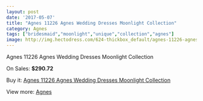 ```yaml
---
layout: post
date: '2017-05-07'
title: "Agnes 11226 Agnes Wedding Dresses Moonlight Collection"
category: Agnes
tags: ["bridesmaid","moonlight","unique","collection","agnes"]
image: http://img.hectodress.com/624-thickbox_default/agnes-11226-agnes-wedding-dresses-moonlight-collection.jpg
---
```

Agnes 11226 Agnes Wedding Dresses Moonlight Collection

On Sales: **$290.72**
<a href="https://www.hectodress.com/agnes/418-agnes-11226-agnes-wedding-dresses-moonlight-collection.html"><amp-img layout="responsive" width="600" height="600" src="//img.hectodress.com/624-thickbox_default/agnes-11226-agnes-wedding-dresses-moonlight-collection.jpg" alt="Agnes 11226 Agnes Wedding Dresses Moonlight Collection 0" /></a>

Buy it: [Agnes 11226 Agnes Wedding Dresses Moonlight Collection](https://www.hectodress.com/agnes/418-agnes-11226-agnes-wedding-dresses-moonlight-collection.html "Agnes 11226 Agnes Wedding Dresses Moonlight Collection")

View more: [Agnes](https://www.hectodress.com/6-agnes "Agnes")